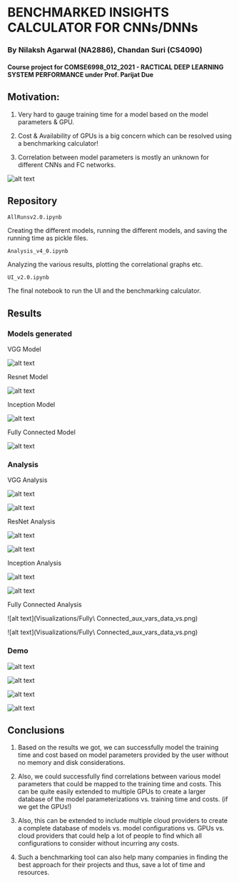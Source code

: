 # BENCHMARKED INSIGHTS CALCULATOR FOR CNNs/DNNs

### By Nilaksh Agarwal (NA2886), Chandan Suri (CS4090)

#### Course project for COMSE6998_012_2021 - RACTICAL DEEP LEARNING SYSTEM PERFORMANCE under Prof. Parijat Due

## Motivation:

1. Very hard to gauge training time for a model based on the model parameters & GPU.

2. Cost & Availability of GPUs is a big concern which can be resolved using a benchmarking calculator!

3. Correlation between model parameters is mostly an unknown for different CNNs and FC networks.

![alt text](Pipeline.png)

## Repository 

```
AllRunsv2.0.ipynb
```
Creating the different models, running the different models, and saving the running time as pickle files.


```
Analysis_v4_0.ipynb
```
Analyzing the various results, plotting the correlational graphs etc.


```
UI_v2.0.ipynb
```
The final notebook to run the UI and the benchmarking calculator.


## Results

### Models generated

VGG Model

![alt text](src/models/vgg.png)

Resnet Model

![alt text](src/models/resnet.png)

Inception Model

![alt text](src/models/inception.png)

Fully Connected Model

![alt text](src/models/fc.png)


### Analysis 

VGG Analysis 

![alt text](Visualizations/VGG_data_vs.png)

![alt text](Visualizations/VGG_aux_vars_data_vs.png)

ResNet Analysis 

![alt text](Visualizations/ResNet_data_vs.png)

![alt text](Visualizations/ResNet_aux_vars_data_vs.png)

Inception Analysis 

![alt text](Visualizations/Inception_data_vs.png)

![alt text](Visualizations/Inception_aux_vars_data_vs.png)

Fully Connected Analysis 

![alt text](Visualizations/Fully\ Connected_aux_vars_data_vs.png)

![alt text](Visualizations/Fully\ Connected_aux_vars_data_vs.png)

### Demo

![alt text](vgg_demo.png)

![alt text](resnet_demo.png)

![alt text](inception_demo.png)

![alt text](fc_demo.png)

## Conclusions

1. Based on the results we got, we can successfully model the training time and cost based on model parameters provided by the user without no memory and disk considerations. 

2. Also, we could successfully find correlations between various model parameters that could be mapped to the training time and costs.
This can be quite easily extended to multiple GPUs to create a larger database of the model parameterizations vs. training time and costs. (if we get the GPUs!)

3. Also, this can be extended to include multiple cloud providers to create a complete database of models vs. model configurations vs. GPUs vs. cloud providers that could help a lot of people to find which all configurations to consider without incurring any costs.

4. Such a benchmarking tool can also help many companies in finding the best approach for their projects and thus, save a lot of time and resources.
